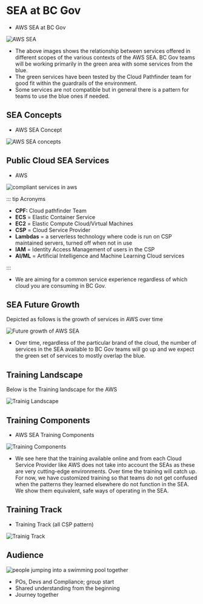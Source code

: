 # SEA at BC Gov
* AWS SEA at BC Gov

![AWS SEA](./images/sea.png)

* The above images shows the relationship between services offered in different scopes of the various contexts of the AWS SEA. BC Gov teams will be working primarily in the green area with some services from the blue. 
* The green services have been tested by the Cloud Pathfinder team for good fit within the guardrails of the environment.  
* Some services are not compatible but in general there is a pattern for teams to use the blue ones if needed.

## SEA Concepts
* AWS SEA Concept

![AWS SEA concepts](./images/aws_sea_concepts.png)

## Public Cloud SEA Services
* AWS

![compliant services in aws](./images/compliant_services_aws.png)

::: tip Acronyms

- **CPF:** Cloud pathfinder Team
- **ECS** = Elastic Container Service
- **EC2** = Elastic Compute Cloud/Virtual Machines
- **CSP** = Cloud Service Provider
- **Lambdas** = a serverless technology where code is run on CSP maintained servers, turned off when not in use
- **IAM** = Identity Access Management of users in the CSP
- **AI/ML** = Artificial Intelligence and Machine Learning Cloud services 

:::

* We are aiming for a common service experience regardless of which cloud you are consuming in BC Gov.

## SEA Future Growth
Depicted as follows is the growth of services in AWS over time

![Future growth of AWS SEA](./images/aws_sea_future_growth.png)


 * Over time, regardless of the particular brand of the cloud, the number of services in the SEA available to BC Gov teams will go up and we expect the green set of services to mostly overlap the blue.
 
## Training Landscape
Below is the Training landscape for the AWS

![Trainig Landscape](./images/aws_training_landscape.png)

## Training Components

 * AWS SEA Training Components
 
 ![Training Components](./images/aws_training_components.png)

  * We see here that the training available online and from each Cloud Service Provider like AWS does not take into account the SEAs as these are very cutting-edge environments.  Over time the training will catch up.  For now, we have customized training so that teams do not get confused when the patterns they learned elsewhere do not function in the SEA.  We show them equivalent, safe ways of operating in the SEA.
  
## Training Track
* Training Track (all CSP pattern)

![Trainig Track](./images/Training-Track-All-CSPs-with-architecture.png)

## Audience

![people jumping into a swimming pool together](./images/audience.png)

 * POs, Devs and Compliance; group start
 * Shared understanding from the beginning
 * Journey together
